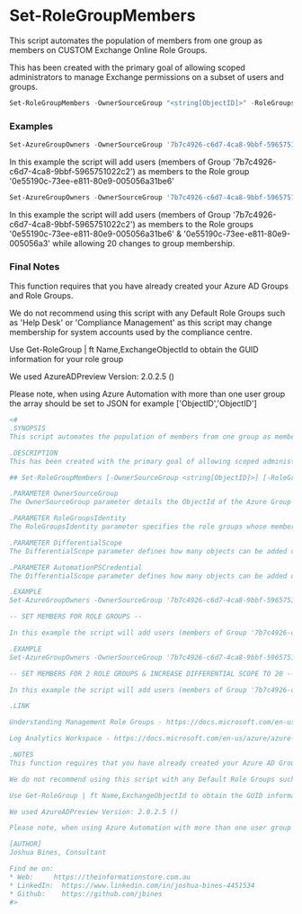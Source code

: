 # Set-RoleGroupMembers
This script automates the population of members from one group as members on CUSTOM Exchange Online Role Groups.  

This has been created with the primary goal of allowing scoped administrators to manage Exchange permissions on a subset of users and groups.  

```powershell
Set-RoleGroupMembers -OwnerSourceGroup "<string[ObjectID]>" -RoleGroupsIdentity "<Array[GUID]>"  -DifferentialScope "Int[Number]" -AutomationPSCredential "<string[Cred]>"
```

### Examples
```powershell
Set-AzureGroupOwners -OwnerSourceGroup '7b7c4926-c6d7-4ca8-9bbf-5965751022c2' -RoleGroupsIdentity '0e55190c-73ee-e811-80e9-005056a31be6'
```
In this example the script will add users (members of Group '7b7c4926-c6d7-4ca8-9bbf-5965751022c2') as members to the Role group '0e55190c-73ee-e811-80e9-005056a31be6'


```powershell
Set-AzureGroupOwners -OwnerSourceGroup '7b7c4926-c6d7-4ca8-9bbf-5965751022c2' -RoleGroupsIdentity "0e55190c-73ee-e811-80e9-005056a31be6","0e55190c-73ee-e811-80e9-005056a3" -DifferentialScope 20
```
In this example the script will add users (members of Group '7b7c4926-c6d7-4ca8-9bbf-5965751022c2') as members to the Role groups '0e55190c-73ee-e811-80e9-005056a31be6' & '0e55190c-73ee-e811-80e9-005056a3' while allowing 20 changes to group membership.

### Final Notes
This function requires that you have already created your Azure AD Groups and Role Groups.

We do not recommend using this script with any Default Role Groups such as 'Help Desk' or 'Compliance Management' as this script may change membership for system accounts used by the compliance centre.

Use Get-RoleGroup | ft Name,ExchangeObjectId to obtain the GUID information for your role group

We used AzureADPreview Version: 2.0.2.5 ()

Please note, when using Azure Automation with more than one user group the array should be set to JSON for example ['ObjectID','ObjectID']

```powershell
<#
.SYNOPSIS
This script automates the population of members from one group as members on CUSTOM Exchange Role Groups.  

.DESCRIPTION
This has been created with the primary goal of allowing scoped administrators to manage Exchange permissions on a subset of users.  

## Set-RoleGroupMembers [-OwnerSourceGroup <string[ObjectID]>] [-RoleGroupsIdentity <Array[GUID]>] 

.PARAMETER OwnerSourceGroup
The OwnerSourceGroup parameter details the ObjectId of the Azure Group which contains all the desired owners as members of one group.

.PARAMETER RoleGroupsIdentity
The RoleGroupsIdentity parameter specifies the role groups whose membership you want to modify. 

.PARAMETER DifferentialScope
The DifferentialScope parameter defines how many objects can be added or removed from the UserGroups in a single operation of the script. The goal of this setting is throttle bulk changes to limit the impact of misconfiguration by an administrator. What value you choose here will be dictated by your userbase and your script schedule. The default value is set to 10 Objects. 

.PARAMETER AutomationPSCredential
The DifferentialScope parameter defines how many objects can be added or removed from the UserGroups in a single operation of the script. The goal of this setting is throttle bulk changes to limit the impact of misconfiguration by an administrator. What value you choose here will be dictated by your userbase and your script schedule. The default value is set to 10 Objects. 

.EXAMPLE
Set-AzureGroupOwners -OwnerSourceGroup '7b7c4926-c6d7-4ca8-9bbf-5965751022c2' -RoleGroupsIdentity '0e55190c-73ee-e811-80e9-005056a31be6'

-- SET MEMBERS FOR ROLE GROUPS --

In this example the script will add users (members of Group '7b7c4926-c6d7-4ca8-9bbf-5965751022c2') as members to the Role group '0e55190c-73ee-e811-80e9-005056a31be6'

.EXAMPLE
Set-AzureGroupOwners -OwnerSourceGroup '7b7c4926-c6d7-4ca8-9bbf-5965751022c2' -RoleGroupsIdentity "0e55190c-73ee-e811-80e9-005056a31be6","0e55190c-73ee-e811-80e9-005056a3" -DifferentialScope 20

-- SET MEMBERS FOR 2 ROLE GROUPS & INCREASE DIFFERENTIAL SCOPE TO 20 --

In this example the script will add users (members of Group '7b7c4926-c6d7-4ca8-9bbf-5965751022c2') as members to the Role groups '0e55190c-73ee-e811-80e9-005056a31be6' & '0e55190c-73ee-e811-80e9-005056a3' while allowing 20 changes to group membership.

.LINK

Understanding Management Role Groups - https://docs.microsoft.com/en-us/exchange/understanding-management-role-groups-exchange-2013-help 

Log Analytics Workspace - https://docs.microsoft.com/en-us/azure/azure-monitor/learn/quick-create-workspace

.NOTES
This function requires that you have already created your Azure AD Groups and Role Groups.

We do not recommend using this script with any Default Role Groups such as 'Help Desk' or 'Compliance Management' as this script may change membership for system accounts used by the compliance centre.

Use Get-RoleGroup | ft Name,ExchangeObjectId to obtain the GUID information for your role group

We used AzureADPreview Version: 2.0.2.5 ()

Please note, when using Azure Automation with more than one user group the array should be set to JSON for example ['ObjectID','ObjectID']

[AUTHOR]
Joshua Bines, Consultant

Find me on:
* Web:     https://theinformationstore.com.au
* LinkedIn:  https://www.linkedin.com/in/joshua-bines-4451534
* Github:    https://github.com/jbines
#>
```
